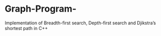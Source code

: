 # Graph-Program-
Implementation of Breadth-first search, Depth-first search and Djikstra’s shortest path in C++
